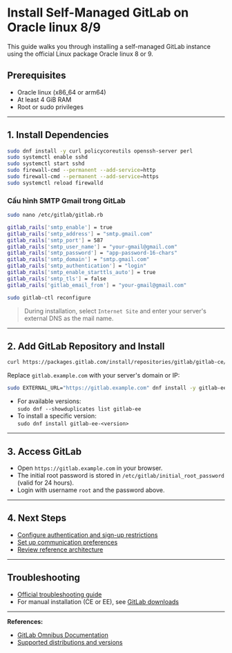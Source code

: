 # Install Self-Managed GitLab on Oracle linux 8/9

This guide walks you through installing a self-managed GitLab instance using the official Linux package Oracle linux 8 or 9.

## Prerequisites

- Oracle linux (x86_64 or arm64)
- At least 4 GiB RAM
- Root or sudo privileges

---

## 1. Install Dependencies

```bash
sudo dnf install -y curl policycoreutils openssh-server perl
sudo systemctl enable sshd
sudo systemctl start sshd
sudo firewall-cmd --permanent --add-service=http
sudo firewall-cmd --permanent --add-service=https
sudo systemctl reload firewalld
```

### Cấu hình SMTP Gmail trong GitLab

```bash
sudo nano /etc/gitlab/gitlab.rb
```
```bash
gitlab_rails['smtp_enable'] = true
gitlab_rails['smtp_address'] = "smtp.gmail.com"
gitlab_rails['smtp_port'] = 587
gitlab_rails['smtp_user_name'] = "your-gmail@gmail.com"
gitlab_rails['smtp_password'] = "app-password-16-chars"
gitlab_rails['smtp_domain'] = "smtp.gmail.com"
gitlab_rails['smtp_authentication'] = "login"
gitlab_rails['smtp_enable_starttls_auto'] = true
gitlab_rails['smtp_tls'] = false
gitlab_rails['gitlab_email_from'] = "your-gmail@gmail.com"

sudo gitlab-ctl reconfigure
```
> During installation, select `Internet Site` and enter your server's external DNS as the mail name.

---

## 2. Add GitLab Repository and Install

```bash
curl https://packages.gitlab.com/install/repositories/gitlab/gitlab-ce/script.rpm.sh | sudo bash
```

Replace `gitlab.example.com` with your server's domain or IP:

```bash
sudo EXTERNAL_URL="https://gitlab.example.com" dnf install -y gitlab-ee
```
- For available versions:  
    `sudo dnf --showduplicates list gitlab-ee`
- To install a specific version:  
    `sudo dnf install gitlab-ee-<version>`

---

## 3. Access GitLab

- Open `https://gitlab.example.com` in your browser.
- The initial root password is stored in `/etc/gitlab/initial_root_password` (valid for 24 hours).
- Login with username `root` and the password above.

---

## 4. Next Steps

- [Configure authentication and sign-up restrictions](https://docs.gitlab.com/ee/security/)
- [Set up communication preferences](https://about.gitlab.com/company/updates/email-preferences/)
- [Review reference architecture](https://docs.gitlab.com/ee/administration/reference_architectures/)

---

## Troubleshooting

- [Official troubleshooting guide](https://docs.gitlab.com/ee/administration/troubleshooting/)
- For manual installation (CE or EE), see [GitLab downloads](https://about.gitlab.com/install/)

---

**References:**
- [GitLab Omnibus Documentation](https://docs.gitlab.com/omnibus/)
- [Supported distributions and versions](https://docs.gitlab.com/ee/install/requirements.html)